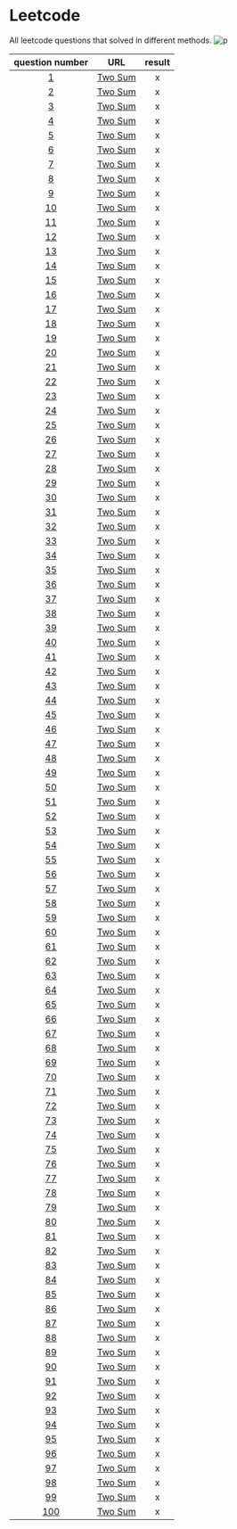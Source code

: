 # Leetcode
All leetcode questions that solved in different methods.
![p](https://raw.githubusercontent.com/basicExploration/Demos/master/donate.png)

|question number|URL|result|
|:---:|:---:|:---:|
|[1](./1.md)|[Two Sum](https://leetcode-cn.com/problems/two-sum/)|x|
|[2](./2.md)|[Two Sum](https://leetcode-cn.com/problems/two-sum/)|x|
|[3](./3.md)|[Two Sum](https://leetcode-cn.com/problems/two-sum/)|x|
|[4](./4.md)|[Two Sum](https://leetcode-cn.com/problems/two-sum/)|x|
|[5](./5.md)|[Two Sum](https://leetcode-cn.com/problems/two-sum/)|x|
|[6](./6.md)|[Two Sum](https://leetcode-cn.com/problems/two-sum/)|x|
|[7](./7.md)|[Two Sum](https://leetcode-cn.com/problems/two-sum/)|x|
|[8](./8.md)|[Two Sum](https://leetcode-cn.com/problems/two-sum/)|x|
|[9](./9.md)|[Two Sum](https://leetcode-cn.com/problems/two-sum/)|x|
|[10](./10.md)|[Two Sum](https://leetcode-cn.com/problems/two-sum/)|x|
|[11](./11.md)|[Two Sum](https://leetcode-cn.com/problems/two-sum/)|x|
|[12](./12.md)|[Two Sum](https://leetcode-cn.com/problems/two-sum/)|x|
|[13](./13.md)|[Two Sum](https://leetcode-cn.com/problems/two-sum/)|x|
|[14](./14.md)|[Two Sum](https://leetcode-cn.com/problems/two-sum/)|x|
|[15](./15.md)|[Two Sum](https://leetcode-cn.com/problems/two-sum/)|x|
|[16](./16.md)|[Two Sum](https://leetcode-cn.com/problems/two-sum/)|x|
|[17](./17.md)|[Two Sum](https://leetcode-cn.com/problems/two-sum/)|x|
|[18](./18.md)|[Two Sum](https://leetcode-cn.com/problems/two-sum/)|x|
|[19](./19.md)|[Two Sum](https://leetcode-cn.com/problems/two-sum/)|x|
|[20](./20.md)|[Two Sum](https://leetcode-cn.com/problems/two-sum/)|x|
|[21](./21.md)|[Two Sum](https://leetcode-cn.com/problems/two-sum/)|x|
|[22](./22.md)|[Two Sum](https://leetcode-cn.com/problems/two-sum/)|x|
|[23](./23.md)|[Two Sum](https://leetcode-cn.com/problems/two-sum/)|x|
|[24](./24.md)|[Two Sum](https://leetcode-cn.com/problems/two-sum/)|x|
|[25](./25.md)|[Two Sum](https://leetcode-cn.com/problems/two-sum/)|x|
|[26](./26.md)|[Two Sum](https://leetcode-cn.com/problems/two-sum/)|x|
|[27](./27.md)|[Two Sum](https://leetcode-cn.com/problems/two-sum/)|x|
|[28](./28.md)|[Two Sum](https://leetcode-cn.com/problems/two-sum/)|x|
|[29](./29.md)|[Two Sum](https://leetcode-cn.com/problems/two-sum/)|x|
|[30](./30.md)|[Two Sum](https://leetcode-cn.com/problems/two-sum/)|x|
|[31](./31.md)|[Two Sum](https://leetcode-cn.com/problems/two-sum/)|x|
|[32](./32.md)|[Two Sum](https://leetcode-cn.com/problems/two-sum/)|x|
|[33](./33.md)|[Two Sum](https://leetcode-cn.com/problems/two-sum/)|x|
|[34](./34.md)|[Two Sum](https://leetcode-cn.com/problems/two-sum/)|x|
|[35](./35.md)|[Two Sum](https://leetcode-cn.com/problems/two-sum/)|x|
|[36](./36.md)|[Two Sum](https://leetcode-cn.com/problems/two-sum/)|x|
|[37](./37.md)|[Two Sum](https://leetcode-cn.com/problems/two-sum/)|x|
|[38](./38.md)|[Two Sum](https://leetcode-cn.com/problems/two-sum/)|x|
|[39](./39.md)|[Two Sum](https://leetcode-cn.com/problems/two-sum/)|x|
|[40](./40.md)|[Two Sum](https://leetcode-cn.com/problems/two-sum/)|x|
|[41](./41.md)|[Two Sum](https://leetcode-cn.com/problems/two-sum/)|x|
|[42](./42.md)|[Two Sum](https://leetcode-cn.com/problems/two-sum/)|x|
|[43](./43.md)|[Two Sum](https://leetcode-cn.com/problems/two-sum/)|x|
|[44](./44.md)|[Two Sum](https://leetcode-cn.com/problems/two-sum/)|x|
|[45](./45.md)|[Two Sum](https://leetcode-cn.com/problems/two-sum/)|x|
|[46](./46.md)|[Two Sum](https://leetcode-cn.com/problems/two-sum/)|x|
|[47](./47.md)|[Two Sum](https://leetcode-cn.com/problems/two-sum/)|x|
|[48](./48.md)|[Two Sum](https://leetcode-cn.com/problems/two-sum/)|x|
|[49](./49.md)|[Two Sum](https://leetcode-cn.com/problems/two-sum/)|x|
|[50](./50.md)|[Two Sum](https://leetcode-cn.com/problems/two-sum/)|x|
|[51](./51.md)|[Two Sum](https://leetcode-cn.com/problems/two-sum/)|x|
|[52](./52.md)|[Two Sum](https://leetcode-cn.com/problems/two-sum/)|x|
|[53](./53.md)|[Two Sum](https://leetcode-cn.com/problems/two-sum/)|x|
|[54](./54.md)|[Two Sum](https://leetcode-cn.com/problems/two-sum/)|x|
|[55](./55.md)|[Two Sum](https://leetcode-cn.com/problems/two-sum/)|x|
|[56](./56.md)|[Two Sum](https://leetcode-cn.com/problems/two-sum/)|x|
|[57](./57.md)|[Two Sum](https://leetcode-cn.com/problems/two-sum/)|x|
|[58](./58.md)|[Two Sum](https://leetcode-cn.com/problems/two-sum/)|x|
|[59](./59.md)|[Two Sum](https://leetcode-cn.com/problems/two-sum/)|x|
|[60](./60.md)|[Two Sum](https://leetcode-cn.com/problems/two-sum/)|x|
|[61](./61.md)|[Two Sum](https://leetcode-cn.com/problems/two-sum/)|x|
|[62](.62.md)|[Two Sum](https://leetcode-cn.com/problems/two-sum/)|x|
|[63](.63.md)|[Two Sum](https://leetcode-cn.com/problems/two-sum/)|x|
|[64](./64.md)|[Two Sum](https://leetcode-cn.com/problems/two-sum/)|x|
|[65](./65.md)|[Two Sum](https://leetcode-cn.com/problems/two-sum/)|x|
|[66](./66.md)|[Two Sum](https://leetcode-cn.com/problems/two-sum/)|x|
|[67](./67.md)|[Two Sum](https://leetcode-cn.com/problems/two-sum/)|x|
|[68](./68.md)|[Two Sum](https://leetcode-cn.com/problems/two-sum/)|x|
|[69](./69.md)|[Two Sum](https://leetcode-cn.com/problems/two-sum/)|x|
|[70](./70.md)|[Two Sum](https://leetcode-cn.com/problems/two-sum/)|x|
|[71](./71.md)|[Two Sum](https://leetcode-cn.com/problems/two-sum/)|x|
|[72](./72.md)|[Two Sum](https://leetcode-cn.com/problems/two-sum/)|x|
|[73](./73.md)|[Two Sum](https://leetcode-cn.com/problems/two-sum/)|x|
|[74](./74.md)|[Two Sum](https://leetcode-cn.com/problems/two-sum/)|x|
|[75](./75.md)|[Two Sum](https://leetcode-cn.com/problems/two-sum/)|x|
|[76](./76.md)|[Two Sum](https://leetcode-cn.com/problems/two-sum/)|x|
|[77](./77.md)|[Two Sum](https://leetcode-cn.com/problems/two-sum/)|x|
|[78](./78.md)|[Two Sum](https://leetcode-cn.com/problems/two-sum/)|x|
|[79](./79.md)|[Two Sum](https://leetcode-cn.com/problems/two-sum/)|x|
|[80](./80.md)|[Two Sum](https://leetcode-cn.com/problems/two-sum/)|x|
|[81](./81.md)|[Two Sum](https://leetcode-cn.com/problems/two-sum/)|x|
|[82](./82.md)|[Two Sum](https://leetcode-cn.com/problems/two-sum/)|x|
|[83](./83.md)|[Two Sum](https://leetcode-cn.com/problems/two-sum/)|x|
|[84](./84.md)|[Two Sum](https://leetcode-cn.com/problems/two-sum/)|x|
|[85](./85.md)|[Two Sum](https://leetcode-cn.com/problems/two-sum/)|x|
|[86](./86.md)|[Two Sum](https://leetcode-cn.com/problems/two-sum/)|x|
|[87](./87.md)|[Two Sum](https://leetcode-cn.com/problems/two-sum/)|x|
|[88](./88.md)|[Two Sum](https://leetcode-cn.com/problems/two-sum/)|x|
|[89](./89.md)|[Two Sum](https://leetcode-cn.com/problems/two-sum/)|x|
|[90](./90.md)|[Two Sum](https://leetcode-cn.com/problems/two-sum/)|x|
|[91](./91.md)|[Two Sum](https://leetcode-cn.com/problems/two-sum/)|x|
|[92](./92.md)|[Two Sum](https://leetcode-cn.com/problems/two-sum/)|x|
|[93](./93.md)|[Two Sum](https://leetcode-cn.com/problems/two-sum/)|x|
|[94](./94.md)|[Two Sum](https://leetcode-cn.com/problems/two-sum/)|x|
|[95](./95.md)|[Two Sum](https://leetcode-cn.com/problems/two-sum/)|x|
|[96](./96.md)|[Two Sum](https://leetcode-cn.com/problems/two-sum/)|x|
|[97](./97.md)|[Two Sum](https://leetcode-cn.com/problems/two-sum/)|x|
|[98](./98.md)|[Two Sum](https://leetcode-cn.com/problems/two-sum/)|x|
|[99](./99.md)|[Two Sum](https://leetcode-cn.com/problems/two-sum/)|x|
|[100](./100.md)|[Two Sum](https://leetcode-cn.com/problems/two-sum/)|x|
